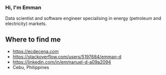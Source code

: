 ### Hi, I'm Emman

<p>Data scientist and software engineer specialising in energy (petroleum and electricity) markets.  

Where to find me
----------------

- https://ecdecena.com
- https://stackoverflow.com/users/5197684/emman-d
- https://linkedin.com/in/emmanuel-d-a09a2094
- Cebu, Philippines
